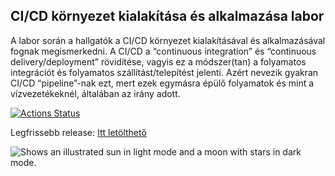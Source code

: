 ## CI/CD környezet kialakítása és alkalmazása labor

A labor során a hallgatók a CI/CD környezet kialakításával és alkalmazásával fognak megismerkedni. A CI/CD a “continuous integration” és “continuous delivery/deployment” rövidítése, vagyis ez a módszer(tan) a folyamatos integrációt és folyamatos szállítást/telepítést jelenti. Azért nevezik gyakran CI/CD “pipeline”-nak ezt, mert ezek egymásra épülő folyamatok és mint a vízvezetékeknél, általában az irány adott.


[![Actions Status](https://github.com/istex9/cicd/workflows/Test,%20build%20and%20release/badge.svg)](https://github.com/istex9/cicd/actions)

Legfrissebb release: [Itt letölthető](https://github.com/istex9/cicd/releases/tag/latest)

<picture>
  <source media="(prefers-color-scheme: dark)" srcset="https://user-images.githubusercontent.com/25423296/163456776-7f95b81a-f1ed-45f7-b7ab-8fa810d529fa.png">
  <source media="(prefers-color-scheme: light)" srcset="https://user-images.githubusercontent.com/25423296/163456779-a8556205-d0a5-45e2-ac17-42d089e3c3f8.png">
  <img alt="Shows an illustrated sun in light mode and a moon with stars in dark mode." src="https://user-images.githubusercontent.com/25423296/163456779-a8556205-d0a5-45e2-ac17-42d089e3c3f8.png">
</picture>

